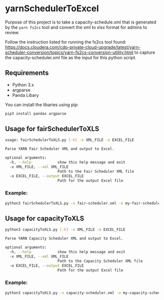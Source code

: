 # yarnSchedulerToExcel

Purpose of this project is to take a capacity-schedule.xml that is generated by the `yarn fs2cs` tool and convert the xml to xlsx format for admins to review. 

Follow the instruction listed for running the fs2cs tool found: https://docs.cloudera.com/cdp-private-cloud-upgrade/latest/yarn-scheduler-conversion/topics/yarn-fs2cs-conversion-utility.html to capture the capacity-scheduler.xml file as the input for this python script.

## Requirements

- Python 3.x
- argparse 
- Panda Libary

You can install the libaries using pip:

```bash
pip3 install pandas argparse
```

## Usage for fairSchedulerToXLS

```bash
usage: fairSchedulerToXLS.py [-h] -x XML_FILE -o EXCEL_FILE

Parse YARN Fair Scheduler XML and output to Excel.

optional arguments:
  -h, --help            show this help message and exit
  -x XML_FILE, --xml XML_FILE
                        Path to the Fair Scheduler XML file
  -o EXCEL_FILE, --output EXCEL_FILE
                        Path for the output Excel file
```

### Example: 

```bash
python3 fairSchedulerToXLS.py -x fair-scheduler.xml -o my-fair-scheduler.xlsx
```


## Usage for capacityToXLS

```bash
python3 capacityToXLS.py [-h] -x XML_FILE -o EXCEL_FILE

Parse YARN Capacity Scheduler XML and output to Excel.

optional arguments:
  -h, --help            show this help message and exit
  -x XML_FILE, --xml XML_FILE
                        Path to the Capacity Scheduler XML file
  -o EXCEL_FILE, --output EXCEL_FILE
                        Path for the output Excel file
```
### Example: 

```bash
python3 capacityToXLS.py -x capacity-scheduler.xml -o my-capacity-scheduler.xlsx
```






